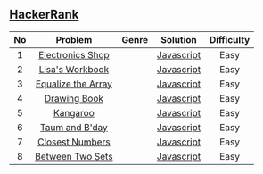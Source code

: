 ## [HackerRank](https://www.hackerrank.com/dashboard)

| No | Problem        | Genre | Solution | Difficulty |
|:--:|:--------------:|:-----:|:--------:|:----------:|
| 1 | [Electronics Shop](https://www.hackerrank.com/challenges/electronics-shop/problem) || [Javascript](Solutions/electronics_shop.js) | Easy |
| 2 | [Lisa's Workbook](https://www.hackerrank.com/challenges/lisa-workbook/problem) || [Javascript](Solutions/lisa_workbook.js) | Easy |
| 3 | [Equalize the Array](https://www.hackerrank.com/challenges/equality-in-a-array/problem) || [Javascript](Solutions/equality_in_an_array.js) | Easy |
| 4 | [Drawing Book](https://www.hackerrank.com/challenges/drawing-book/problem) || [Javascript](Solutions/drawing_book.js) | Easy |
| 5 | [Kangaroo](https://www.hackerrank.com/challenges/kangaroo/problem) || [Javascript](Solutions/kangaroo.js) | Easy |
| 6 | [Taum and B'day](https://www.hackerrank.com/challenges/taum-and-bday/problem) || [Javascript](Solutions/taum_and_bday.js) | Easy |
| 7 | [Closest Numbers](https://www.hackerrank.com/challenges/closest-numbers/problem) || [Javascript](Solutions/closest_numbers.js) | Easy |
| 8 | [Between Two Sets](https://www.hackerrank.com/challenges/between-two-sets/problem) || [Javascript](Solutions/between_two_sets.js) | Easy |
